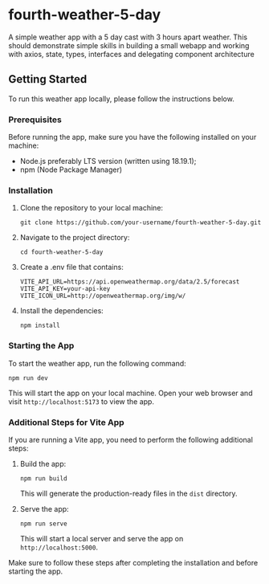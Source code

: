 # fourth-weather-5-day
A simple weather app with a 5 day cast with 3 hours apart weather. This should demonstrate simple skills in building a small webapp and working with axios, state, types, interfaces and delegating component architecture

## Getting Started

To run this weather app locally, please follow the instructions below.

### Prerequisites

Before running the app, make sure you have the following installed on your machine:

- Node.js preferably LTS version (written using 18.19.1);
- npm (Node Package Manager)

### Installation

1. Clone the repository to your local machine:

    ```shell
    git clone https://github.com/your-username/fourth-weather-5-day.git
    ```

2. Navigate to the project directory:

    ```shell
    cd fourth-weather-5-day
    ```

3. Create a .env file that contains: 

    ```
    VITE_API_URL=https://api.openweathermap.org/data/2.5/forecast
    VITE_API_KEY=your-api-key
    VITE_ICON_URL=http://openweathermap.org/img/w/
    ```

4. Install the dependencies:

    ```shell
    npm install
    ```

### Starting the App

To start the weather app, run the following command:

```shell
npm run dev
```

This will start the app on your local machine. Open your web browser and visit `http://localhost:5173` to view the app.
### Additional Steps for Vite App

If you are running a Vite app, you need to perform the following additional steps:

1. Build the app:

    ```shell
    npm run build
    ```

    This will generate the production-ready files in the `dist` directory.

2. Serve the app:

    ```shell
    npm run serve
    ```

    This will start a local server and serve the app on `http://localhost:5000`.

Make sure to follow these steps after completing the installation and before starting the app.
